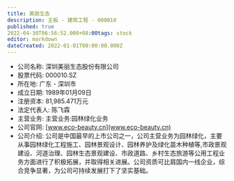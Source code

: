 ```yaml
---
title: 美丽生态
description: 主板 - 建筑工程 - 000010
published: true
2022-04-30T06:56:52.000+08:00tags: stock
editor: markdown
dateCreated: 2022-01-01T00:00:00.000Z
---
```


- 公司名称: 深圳美丽生态股份有限公司
- 股票代码: 000010.SZ
- 所在地: 广东 - 深圳市
- 成立日期: 1989年01月09日
- 注册资本: 81,985.471万元
- 法定代表人: 陈飞霖
- 主营业务: 主营业务:园林绿化业务
- 公司官网: [www.eco-beauty.cn](www.eco-beauty.cn)
- 公司介绍: 公司是中国最早的上市公司之一，公司主营业务为园林绿化，主要从事园林绿化工程施工、园林景观设计、园林养护及绿化苗木种植等,市政景观建设、河道治理、园林生态景观建设、市政道路、乡村生态旅游等公用工程业务方面进行了积极拓展，并取得相关进展。公司资质可比肩国内一线企业，综合竞争显著，为公司可持续发展打下了坚实基础。


